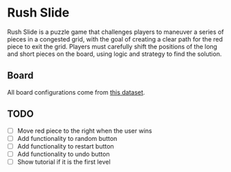 # Rush Slide

Rush Slide is a puzzle game that challenges players to maneuver a series of pieces in a congested grid, with the goal of creating a clear path for the red piece to exit the grid. Players must carefully shift the positions of the long and short pieces on the board, using logic and strategy to find the solution.

## Board

All board configurations come from [this dataset](https://www.michaelfogleman.com/rush/).

## TODO

- [ ] Move red piece to the right when the user wins
- [ ] Add functionality to random button
- [ ] Add functionality to restart button
- [ ] Add functionality to undo button
- [ ] Show tutorial if it is the first level
